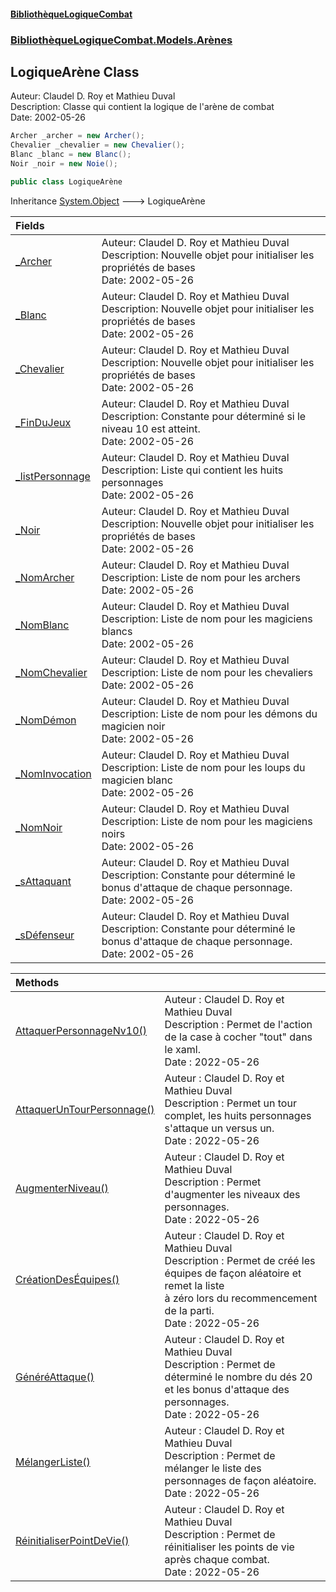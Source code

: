 #### [BibliothèqueLogiqueCombat](readme.md 'readme')
### [BibliothèqueLogiqueCombat.Models.Arènes](readme.md#BibliothèqueLogiqueCombat.Models.Arènes 'BibliothèqueLogiqueCombat.Models.Arènes')

## LogiqueArène Class

Auteur: Claudel D. Roy et Mathieu Duval    
Description: Classe qui contient la logique de l'arène de combat     
Date:  2002-05-26     
  
```csharp  
Archer _archer = new Archer();    
Chevalier _chevalier = new Chevalier();    
Blanc _blanc = new Blanc();    
Noir _noir = new Noie();  
```

```csharp
public class LogiqueArène
```

Inheritance [System.Object](https://docs.microsoft.com/en-us/dotnet/api/System.Object 'System.Object') &#129106; LogiqueArène

| Fields | |
| :--- | :--- |
| [_Archer](BibliothèqueLogiqueCombat.Models.Arènes.LogiqueArène._Archer.md 'BibliothèqueLogiqueCombat.Models.Arènes.LogiqueArène._Archer') | Auteur: Claudel D. Roy et Mathieu Duval   <br/>Description: Nouvelle objet pour initialiser les propriétés de bases  <br/>Date:  2002-05-26 |
| [_Blanc](BibliothèqueLogiqueCombat.Models.Arènes.LogiqueArène._Blanc.md 'BibliothèqueLogiqueCombat.Models.Arènes.LogiqueArène._Blanc') | Auteur: Claudel D. Roy et Mathieu Duval   <br/>Description: Nouvelle objet pour initialiser les propriétés de bases  <br/>Date:  2002-05-26 |
| [_Chevalier](BibliothèqueLogiqueCombat.Models.Arènes.LogiqueArène._Chevalier.md 'BibliothèqueLogiqueCombat.Models.Arènes.LogiqueArène._Chevalier') | Auteur: Claudel D. Roy et Mathieu Duval    <br/>Description: Nouvelle objet pour initialiser les propriétés de bases  <br/>Date:  2002-05-26 |
| [_FinDuJeux](BibliothèqueLogiqueCombat.Models.Arènes.LogiqueArène._FinDuJeux.md 'BibliothèqueLogiqueCombat.Models.Arènes.LogiqueArène._FinDuJeux') | Auteur: Claudel D. Roy et Mathieu Duval   <br/>Description: Constante pour déterminé si le niveau 10 est atteint.  <br/>Date:  2002-05-26 |
| [_listPersonnage](BibliothèqueLogiqueCombat.Models.Arènes.LogiqueArène._listPersonnage.md 'BibliothèqueLogiqueCombat.Models.Arènes.LogiqueArène._listPersonnage') | Auteur: Claudel D. Roy et Mathieu Duval<br/>Description: Liste qui contient les huits personnages  <br/>Date:  2002-05-26 |
| [_Noir](BibliothèqueLogiqueCombat.Models.Arènes.LogiqueArène._Noir.md 'BibliothèqueLogiqueCombat.Models.Arènes.LogiqueArène._Noir') | Auteur: Claudel D. Roy et Mathieu Duval   <br/>Description: Nouvelle objet pour initialiser les propriétés de bases  <br/>Date:  2002-05-26 |
| [_NomArcher](BibliothèqueLogiqueCombat.Models.Arènes.LogiqueArène._NomArcher.md 'BibliothèqueLogiqueCombat.Models.Arènes.LogiqueArène._NomArcher') | Auteur: Claudel D. Roy et Mathieu Duval  <br/>Description: Liste de nom pour les archers  <br/>Date:  2002-05-26 |
| [_NomBlanc](BibliothèqueLogiqueCombat.Models.Arènes.LogiqueArène._NomBlanc.md 'BibliothèqueLogiqueCombat.Models.Arènes.LogiqueArène._NomBlanc') | Auteur: Claudel D. Roy et Mathieu Duval  <br/>Description: Liste de nom pour les magiciens blancs  <br/>Date:  2002-05-26 |
| [_NomChevalier](BibliothèqueLogiqueCombat.Models.Arènes.LogiqueArène._NomChevalier.md 'BibliothèqueLogiqueCombat.Models.Arènes.LogiqueArène._NomChevalier') | Auteur: Claudel D. Roy et Mathieu Duval  <br/>Description: Liste de nom pour les chevaliers  <br/>Date:  2002-05-26 |
| [_NomDémon](BibliothèqueLogiqueCombat.Models.Arènes.LogiqueArène._NomDémon.md 'BibliothèqueLogiqueCombat.Models.Arènes.LogiqueArène._NomDémon') | Auteur: Claudel D. Roy et Mathieu Duval  <br/>Description: Liste de nom pour les démons du magicien noir  <br/>Date:  2002-05-26 |
| [_NomInvocation](BibliothèqueLogiqueCombat.Models.Arènes.LogiqueArène._NomInvocation.md 'BibliothèqueLogiqueCombat.Models.Arènes.LogiqueArène._NomInvocation') | Auteur: Claudel D. Roy et Mathieu Duval  <br/>Description: Liste de nom pour les loups du magicien blanc  <br/>Date:  2002-05-26 |
| [_NomNoir](BibliothèqueLogiqueCombat.Models.Arènes.LogiqueArène._NomNoir.md 'BibliothèqueLogiqueCombat.Models.Arènes.LogiqueArène._NomNoir') | Auteur: Claudel D. Roy et Mathieu Duval   <br/>Description: Liste de nom pour les magiciens noirs  <br/>Date:  2002-05-26 |
| [_sAttaquant](BibliothèqueLogiqueCombat.Models.Arènes.LogiqueArène._sAttaquant.md 'BibliothèqueLogiqueCombat.Models.Arènes.LogiqueArène._sAttaquant') | Auteur: Claudel D. Roy et Mathieu Duval   <br/>Description: Constante pour déterminé le bonus d'attaque de chaque personnage.  <br/>Date:  2002-05-26 |
| [_sDéfenseur](BibliothèqueLogiqueCombat.Models.Arènes.LogiqueArène._sDéfenseur.md 'BibliothèqueLogiqueCombat.Models.Arènes.LogiqueArène._sDéfenseur') | Auteur: Claudel D. Roy et Mathieu Duval   <br/>Description: Constante pour déterminé le bonus d'attaque de chaque personnage.  <br/>Date:  2002-05-26 |

| Methods | |
| :--- | :--- |
| [AttaquerPersonnageNv10()](BibliothèqueLogiqueCombat.Models.Arènes.LogiqueArène.AttaquerPersonnageNv10().md 'BibliothèqueLogiqueCombat.Models.Arènes.LogiqueArène.AttaquerPersonnageNv10()') | Auteur : Claudel D. Roy et Mathieu Duval  <br/>Description : Permet de l'action de la case à cocher "tout" dans le xaml.  <br/>Date : 2022-05-26 |
| [AttaquerUnTourPersonnage()](BibliothèqueLogiqueCombat.Models.Arènes.LogiqueArène.AttaquerUnTourPersonnage().md 'BibliothèqueLogiqueCombat.Models.Arènes.LogiqueArène.AttaquerUnTourPersonnage()') | Auteur : Claudel D. Roy et Mathieu Duval  <br/>Description : Permet un tour complet, les huits personnages s'attaque un versus un.  <br/>Date : 2022-05-26 |
| [AugmenterNiveau()](BibliothèqueLogiqueCombat.Models.Arènes.LogiqueArène.AugmenterNiveau().md 'BibliothèqueLogiqueCombat.Models.Arènes.LogiqueArène.AugmenterNiveau()') | Auteur : Claudel D. Roy et Mathieu Duval  <br/>Description : Permet d'augmenter les niveaux des personnages.  <br/>Date : 2022-05-26 |
| [CréationDesÉquipes()](BibliothèqueLogiqueCombat.Models.Arènes.LogiqueArène.CréationDesÉquipes().md 'BibliothèqueLogiqueCombat.Models.Arènes.LogiqueArène.CréationDesÉquipes()') | Auteur : Claudel D. Roy et Mathieu Duval  <br/>Description : Permet de créé les équipes de façon aléatoire et remet la liste   <br/>              à zéro lors du recommencement de la parti.<br/>Date : 2022-05-26 |
| [GénéréAttaque()](BibliothèqueLogiqueCombat.Models.Arènes.LogiqueArène.GénéréAttaque().md 'BibliothèqueLogiqueCombat.Models.Arènes.LogiqueArène.GénéréAttaque()') | Auteur : Claudel D. Roy et Mathieu Duval  <br/>Description : Permet de déterminé le nombre du dés 20 et les bonus d'attaque des personnages.  <br/>Date : 2022-05-26 |
| [MélangerListe()](BibliothèqueLogiqueCombat.Models.Arènes.LogiqueArène.MélangerListe().md 'BibliothèqueLogiqueCombat.Models.Arènes.LogiqueArène.MélangerListe()') | Auteur : Claudel D. Roy et Mathieu Duval  <br/>Description : Permet de mélanger le liste des personnages de façon aléatoire.  <br/>Date : 2022-05-26 |
| [RéinitialiserPointDeVie()](BibliothèqueLogiqueCombat.Models.Arènes.LogiqueArène.RéinitialiserPointDeVie().md 'BibliothèqueLogiqueCombat.Models.Arènes.LogiqueArène.RéinitialiserPointDeVie()') | Auteur : Claudel D. Roy et Mathieu Duval  <br/>Description : Permet de réinitialiser les points de vie après chaque combat.  <br/>Date : 2022-05-26 |
